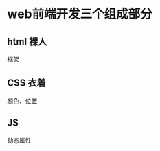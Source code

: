 # web前端开发三个组成部分 #

## html 裸人 ##
框架

## CSS  衣着 ##
颜色、位置
    
## JS   
动态属性   	         
	            
	            